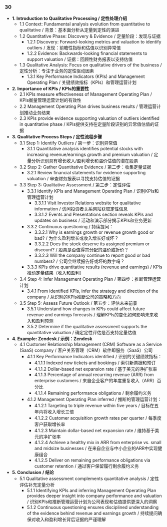 ### 30
- **1. Introduction to Qualitative Processing / 定性处理介绍**
    - 1.1 Context: Fundamental analysis evolution from quantitative to qualitative / 背景：基本面分析从定量到定性的演进
    - 1.2 Quantitative Phase: Discovery & Evidence / 定量阶段：发现与证据
        - 1.2.1 Discovery: Forward-looking metrics and valuation to identify outliers / 发现：前瞻性指标和估值以识别异常值
        - 1.2.2 Evidence: Backwards-looking financial statements to support valuation / 证据：回顾性财务报表以支持估值
    - 1.3 Qualitative Analysis: Focus on qualitative drivers of the business / 定性分析：专注于业务的定性驱动因素
        - 1.3.1 Key Performance Indicators (KPIs) and Management Operating Plan / 关键绩效指标（KPIs）和管理运营计划
- **2. Importance of KPIs / KPIs的重要性**
    - 2.1 KPIs measure effectiveness of Management Operating Plan / KPIs衡量管理运营计划的有效性
    - 2.2 Management Operating Plan drives business results / 管理运营计划推动业务结果
    - 2.3 KPIs provide evidence supporting valuation of outliers identified in quantitative phase / KPIs提供支持在定量阶段识别的异常值估值的证据
- **3. Qualitative Process Steps / 定性流程步骤**
    - 3.1 Step 1: Identify Outliers / 第一步：识别异常值
        - 3.1.1 Quantitative analysis identifies potential stocks with increasing revenue/earnings growth and premium valuation / 定量分析识别具有增长收入/盈利增长和溢价估值的潜在股票
    - 3.2 Step 2: Gather Quantitative Evidence / 第二步：收集定量证据
        - 3.2.1 Review financial statements for evidence supporting valuation / 审查财务报表以寻找支持估值的证据
    - 3.3 Step 3: Qualitative Assessment / 第三步：定性评估
        - 3.3.1 Identify KPIs and Management Operating Plan / 识别KPIs和管理运营计划
            - 3.3.1.1 Visit Investor Relations website for qualitative information / 访问投资者关系网站获取定性信息
            - 3.3.1.2 Events and Presentations section reveals KPIs and updates on business / 活动和演示部分揭示KPIs和业务更新
        - 3.3.2 Continuous questioning / 持续提问：
            - 3.3.2.1 Why is earnings growth or revenue growth good or bad? / 为什么盈利增长或收入增长好或坏？
            - 3.3.2.2 Does the stock deserve its assigned premium or discount? / 股票是否值得其分配的溢价或折价？
            - 3.3.2.3 Will the company continue to report good or bad numbers? / 公司会继续报告好或坏的数字吗？
        - 3.3.3 KPIs drive quantitative results (revenue and earnings) / KPIs推动定量结果（收入和盈利）
    - 3.4 Step 4: Infer Management Operating Plan / 第四步：推断管理运营计划
        - 3.4.1 From identified KPIs, infer the strategy and direction of the company / 从识别的KPIs推断公司的策略和方向
    - 3.5 Step 5: Assess Future Outlook / 第五步：评估未来前景
        - 3.5.1 Understand how changes in KPIs could affect future revenue and earnings forecasts / 理解KPIs的变化如何影响未来收入和盈利预测
        - 3.5.2 Determine if the qualitative assessment supports the quantitative valuation / 确定定性评估是否支持定量估值
- **4. Example: Zendesk / 示例：Zendesk**
    - 4.1 Customer Relationship Management (CRM) Software as a Service (SaaS) company / 客户关系管理（CRM）软件即服务（SaaS）公司
        - 4.1.1 Key Performance Indicators identified / 识别的关键绩效指标：
            - 4.1.1.1 Indexed new tickets and bookings / 索引新票据和预订
            - 4.1.1.2 Dollar-based net expansion rate / 基于美元的净扩张率
            - 4.1.1.3 Percentage of annual recurring revenue (ARR) from enterprise customers / 来自企业客户的年度重复收入（ARR）百分比
            - 4.1.1.4 Remaining performance obligations / 剩余履约义务
        - 4.1.2 Management Operating Plan inferred / 推断的管理运营计划：
            - 4.1.2.1 Targeting to triple revenue within five years / 目标在五年内将收入增长三倍
            - 4.1.2.2 Customer acquisition growth rates per quarter / 每季度客户获取增长率
            - 4.1.2.3 Maintain dollar-based net expansion rate / 维持基于美元的净扩张率
            - 4.1.2.4 Achieve a healthy mix in ARR from enterprise vs. small and midsize businesses / 在来自企业与中小企业的ARR中实现健康组合
            - 4.1.2.5 Deliver on remaining performance obligations via customer retention / 通过客户保留履行剩余履约义务
- **5. Conclusion / 结论**
    - 5.1 Qualitative assessment complements quantitative analysis / 定性评估补充定量分析
        - 5.1.1 Identifying KPIs and inferring Management Operating Plan provides deeper insight into company performance and valuation / 识别KPIs和推断管理运营计划为公司表现和估值提供更深入的洞察
        - 5.1.2 Continuous questioning ensures disciplined understanding of the evidence behind revenue and earnings growth / 持续提问确保对收入和盈利增长背后证据的严谨理解
